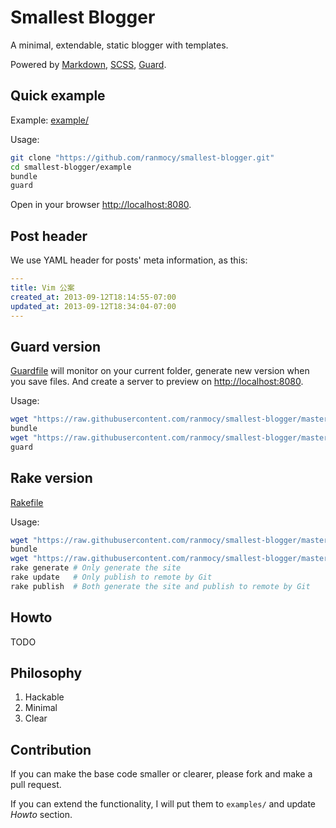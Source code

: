 Smallest Blogger
================

A minimal, extendable, static blogger with templates.

Powered by
[Markdown](http://daringfireball.net/projects/markdown/),
[SCSS](http://sass-lang.com/),
[Guard](https://github.com/guard/guard).

## Quick example

Example: [example/](https://github.com/ranmocy/smallest-blogger/blob/master/example/)

Usage:
```bash
git clone "https://github.com/ranmocy/smallest-blogger.git"
cd smallest-blogger/example
bundle
guard
```
Open in your browser [http://localhost:8080][localhost].

## Post header

We use YAML header for posts' meta information, as this:

```yaml
---
title: Vim 公案
created_at: 2013-09-12T18:14:55-07:00
updated_at: 2013-09-12T18:34:04-07:00
---

```

## Guard version

[Guardfile](https://github.com/ranmocy/smallest-blogger/blob/master/Guardfile)
will monitor on your current folder, generate new version when you save files.
And create a server to preview on [http://localhost:8080][localhost].

Usage:
```bash
wget "https://raw.githubusercontent.com/ranmocy/smallest-blogger/master/Gemfile"
bundle
wget "https://raw.githubusercontent.com/ranmocy/smallest-blogger/master/Guardfile"
guard
```

## Rake version

[Rakefile](https://github.com/ranmocy/smallest-blogger/blob/master/Rakefile)

Usage:
```bash
wget "https://raw.githubusercontent.com/ranmocy/smallest-blogger/master/Gemfile"
bundle
wget "https://raw.githubusercontent.com/ranmocy/smallest-blogger/master/Rakefile"
rake generate # Only generate the site
rake update   # Only publish to remote by Git
rake publish  # Both generate the site and publish to remote by Git
```

## Howto

TODO

## Philosophy

1. Hackable
2. Minimal
3. Clear

## Contribution

If you can make the base code smaller or clearer, please fork and make a pull request.

If you can extend the functionality, I will put them to `examples/` and update *Howto* section.

[localhost]: http://localhost:8080 (http://localhost:8080)
